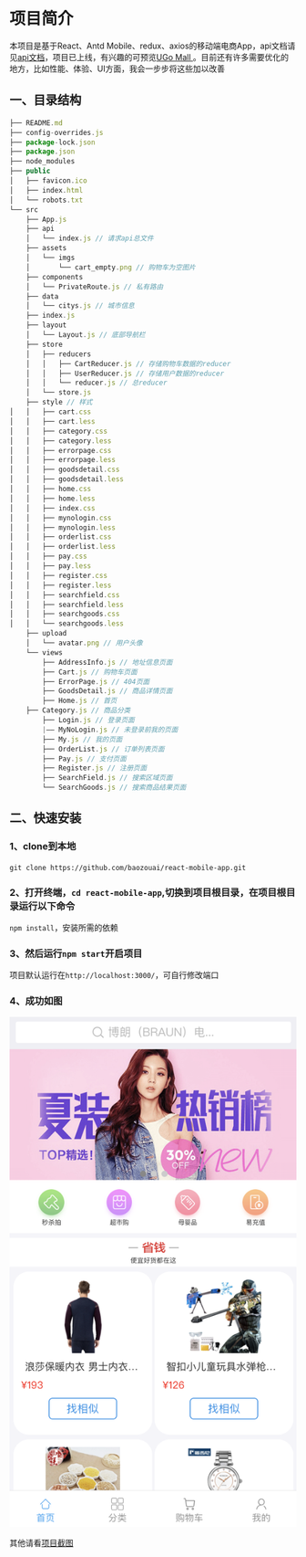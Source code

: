 # 项目简介

本项目是基于React、Antd Mobile、redux、axios的移动端电商App，api文档请见[api文档](./接口文档/api.md)，项目已上线，有兴趣的可预览[UGo Mall ](baozouai.com/react-mobile-app)。目前还有许多需要优化的地方，比如性能、体验、UI方面，我会一步步将这些加以改善

## 一、目录结构

```js
├── README.md
├── config-overrides.js
├── package-lock.json
├── package.json
├── node_modules
├── public
│   ├── favicon.ico
│   ├── index.html
│   └── robots.txt
└── src
    ├── App.js
    ├── api
    │   └── index.js // 请求api总文件
    ├── assets
    │   └── imgs
    │       └── cart_empty.png // 购物车为空图片
    ├── components
    │   └── PrivateRoute.js // 私有路由
    ├── data
    │   └── citys.js // 城市信息
    ├── index.js
    ├── layout
    │   └── Layout.js // 底部导航栏
    ├── store
    │   ├── reducers
    │   │   ├── CartReducer.js // 存储购物车数据的reducer
    │   │   ├── UserReducer.js // 存储用户数据的reducer
    │   │   └── reducer.js // 总reducer
    │   └── store.js
    ├── style // 样式
│   │   ├── cart.css
│   │   ├── cart.less
│   │   ├── category.css
│   │   ├── category.less
│   │   ├── errorpage.css
│   │   ├── errorpage.less
│   │   ├── goodsdetail.css
│   │   ├── goodsdetail.less
│   │   ├── home.css
│   │   ├── home.less
│   │   ├── index.css
│   │   ├── mynologin.css
│   │   ├── mynologin.less
│   │   ├── orderlist.css
│   │   ├── orderlist.less
│   │   ├── pay.css
│   │   ├── pay.less
│   │   ├── register.css
│   │   ├── register.less
│   │   ├── searchfield.css
│   │   ├── searchfield.less
│   │   ├── searchgoods.css
│   │   └── searchgoods.less
    ├── upload
    │   └── avatar.png // 用户头像
    └── views
        ├── AddressInfo.js // 地址信息页面
        ├── Cart.js // 购物车页面
        ├── ErrorPage.js // 404页面
        ├── GoodsDetail.js // 商品详情页面
        ├── Home.js // 首页
	├── Category.js // 商品分类
        ├── Login.js // 登录页面
        |—— MyNoLogin.js // 未登录前我的页面
        ├── My.js // 我的页面
        ├── OrderList.js // 订单列表页面
        ├── Pay.js // 支付页面
        ├── Register.js // 注册页面
        ├── SearchField.js // 搜索区域页面
        └── SearchGoods.js // 搜索商品结果页面
```

## 二、快速安装

### 1、clone到本地

`git clone https://github.com/baozouai/react-mobile-app.git`

### 2、打开终端，`cd react-mobile-app`,切换到项目根目录，在项目根目录运行以下命令

`npm install`，安装所需的依赖

### 3、然后运行`npm start`开启项目

项目默认运行在`http://localhost:3000/`，可自行修改端口

### 4、成功如图

![首页](./项目截图/首页页面.png)

其他请看[项目截图](./项目截图)
